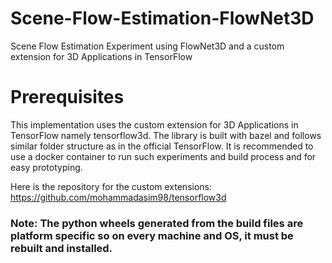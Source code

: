 # Scene-Flow-Estimation-FlowNet3D
Scene Flow Estimation Experiment using FlowNet3D and a custom extension for 3D Applications in TensorFlow

# Prerequisites
This implementation uses the custom extension for 3D Applications in TensorFlow namely tensorflow3d. The library is built with bazel and follows similar folder structure as in the official TensorFlow. It is recommended to use a docker container to run such experiments and build process and for easy prototyping. 

Here is the repository for the custom extensions: https://github.com/mohammadasim98/tensorflow3d

### Note: The python wheels generated from the build files are platform specific so on every machine and OS, it must be rebuilt and installed.  
